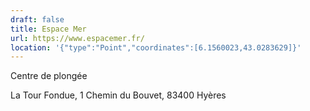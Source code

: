 ```yaml
---
draft: false
title: Espace Mer
url: https://www.espacemer.fr/
location: '{"type":"Point","coordinates":[6.1560023,43.0283629]}'
---
```

Centre de plongée

La Tour Fondue, 1 Chemin du Bouvet, 83400 Hyères